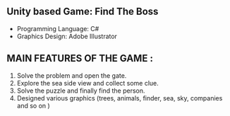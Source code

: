 ## Unity based Game: Find The Boss
    
* Programming Language: C#
* Graphics Design: Adobe Illustrator

## MAIN FEATURES OF THE GAME : 
1.	Solve the problem and open the gate.
2.	Explore the sea side view and collect some clue. 
3.	Solve the puzzle and finally find the person.
4.  Designed various graphics (trees, animals, finder, sea, sky, companies and so on )
